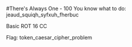 #There's Always One - 100
You know what to do: jeaud_squiqh_syfxuh_fherbuc

Basic ROT 16 CC

Flag: token_caesar_cipher_problem
